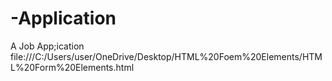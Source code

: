 # -Application
A Job App;ication
file:///C:/Users/user/OneDrive/Desktop/HTML%20Foem%20Elements/HTML%20Form%20Elements.html
